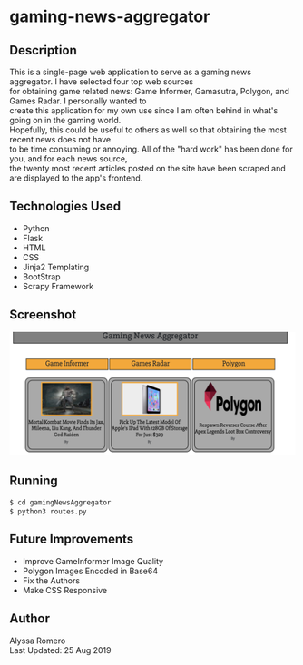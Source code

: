 # gaming-news-aggregator

## Description
This is a single-page web application to serve as a gaming news aggregator. I have selected four top web sources <br> 
for obtaining game related news: Game Informer, Gamasutra, Polygon, and Games Radar. I personally wanted to <br> 
create this application for my own use since I am often behind in what's going on in the gaming world. <br>
Hopefully, this could be useful to others as well so that obtaining the most recent news does not have <br>
to be time consuming or annoying. All of the "hard work" has been done for you, and for each news source, <br>
the twenty most recent articles posted on the site have been scraped and are displayed to the app's frontend.

## Technologies Used

<ul>
  <li>Python</li>
  <li>Flask</li>
  <li>HTML</li>
  <li>CSS</li>
  <li>Jinja2 Templating</li>
  <li>BootStrap</li>
  <li>Scrapy Framework</li>
</ul>

## Screenshot
![Current State of Web App](gamingNewsAggregator/static/screenshot1.png "Current State of Web App")

## Running

```
$ cd gamingNewsAggregator
$ python3 routes.py
```

## Future Improvements
<ul>
  <li>Improve GameInformer Image Quality</li>
  <li>Polygon Images Encoded in Base64</li>
  <li>Fix the Authors</li>
  <li>Make CSS Responsive</li>
</ul>

## Author
Alyssa Romero <br>
Last Updated: 25 Aug 2019
